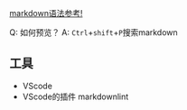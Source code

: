 [markdown语法参考!](https://guides.github.com/features/mastering-markdown/)

Q: 如何预览？
A: `Ctrl`+`shift`+`P`搜索markdown

## 工具

* VScode
* VScode的插件 markdownlint
